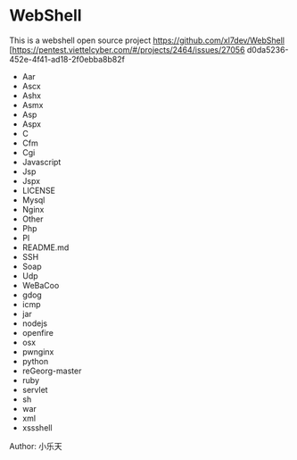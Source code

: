 # WebShell
This is a webshell open source project https://github.com/xl7dev/WebShell
[https://pentest.viettelcyber.com/#/projects/2464/issues/27056
d0da5236-452e-4f41-ad18-2f0ebba8b82f
- Aar
- Ascx
- Ashx
- Asmx
- Asp
- Aspx
- C
- Cfm
- Cgi
- Javascript
- Jsp
- Jspx
- LICENSE
- Mysql
- Nginx
- Other
- Php
- Pl
- README.md
- SSH
- Soap
- Udp
- WeBaCoo
- gdog
- icmp
- jar
- nodejs
- openfire
- osx
- pwnginx
- python
- reGeorg-master
- ruby
- servlet
- sh
- war
- xml
- xssshell

Author: 小乐天
